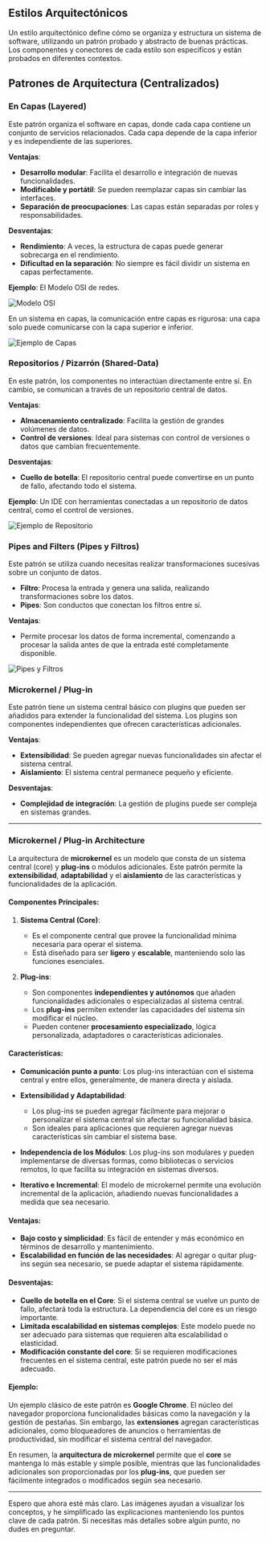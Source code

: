 ## **Estilos Arquitectónicos**

Un estilo arquitectónico define cómo se organiza y estructura un sistema de software, utilizando un patrón probado y abstracto de buenas prácticas. Los componentes y conectores de cada estilo son específicos y están probados en diferentes contextos.

## **Patrones de Arquitectura (Centralizados)**

### **En Capas (Layered)**

Este patrón organiza el software en capas, donde cada capa contiene un conjunto de servicios relacionados. Cada capa depende de la capa inferior y es independiente de las superiores.

**Ventajas**:
- **Desarrollo modular**: Facilita el desarrollo e integración de nuevas funcionalidades.
- **Modificable y portátil**: Se pueden reemplazar capas sin cambiar las interfaces.
- **Separación de preocupaciones**: Las capas están separadas por roles y responsabilidades.

**Desventajas**:
- **Rendimiento**: A veces, la estructura de capas puede generar sobrecarga en el rendimiento.
- **Dificultad en la separación**: No siempre es fácil dividir un sistema en capas perfectamente.

**Ejemplo**: El Modelo OSI de redes.

![Modelo OSI](https://lh7-rt.googleusercontent.com/docsz/AD_4nXcYB1KAdBiHDoY8u4-uWceCw5mdHW_6_IFOBsCRKf7-svmhzsf2HgJPgISx0qY_qvBY4BqpD2J4dbfoRBkh6pEfjnvDULM87GAmWFEMMap6PoLSrC69umgi4oYEp8Jl4n0vxe5a0HrWa2hMFCOBLQsO8c8_?key=VReuh94fGGpJZLGsXsGdUQ)

En un sistema en capas, la comunicación entre capas es rigurosa: una capa solo puede comunicarse con la capa superior e inferior.

![Ejemplo de Capas](https://lh7-rt.googleusercontent.com/docsz/AD_4nXezYHGEVSHHsxQbd5P0ln3uogQjzwVr4H9PvGmv6aLX5MADdIccY-i8N8YO7KO_OcOzCxmOgehzhOyBOvDqFVCqXkxJWWC0GtFv71-3CzC-O4SLACQl2ydQ7yYh0xXfqmuC1qhA01K-Wvdsw4FzIo53E8JF?key=VReuh94fGGpJZLGsXsGdUQ)

### **Repositorios / Pizarrón (Shared-Data)**

En este patrón, los componentes no interactúan directamente entre sí. En cambio, se comunican a través de un repositorio central de datos.

**Ventajas**:
- **Almacenamiento centralizado**: Facilita la gestión de grandes volúmenes de datos.
- **Control de versiones**: Ideal para sistemas con control de versiones o datos que cambian frecuentemente.

**Desventajas**:
- **Cuello de botella**: El repositorio central puede convertirse en un punto de fallo, afectando todo el sistema.

**Ejemplo**: Un IDE con herramientas conectadas a un repositorio de datos central, como el control de versiones.

![Ejemplo de Repositorio](https://lh7-rt.googleusercontent.com/docsz/AD_4nXdAStlJUAVrQ7YCsC5T8qtEfwXW0B2SbtT_ijlTZbpog9VCJ4g2ltbPMEoPL1s6lwA4GLuBYP2ncAmUQ3OwfRa8eR55Bx5qvxyabQlkUUtUVB989G_ROmxFw3Xm0tUBL6EDZ2gFT4lyDzHceBOO7De3PF4?key=VReuh94fGGpJZLGsXsGdUQ)

### **Pipes and Filters (Pipes y Filtros)**

Este patrón se utiliza cuando necesitas realizar transformaciones sucesivas sobre un conjunto de datos.

- **Filtro**: Procesa la entrada y genera una salida, realizando transformaciones sobre los datos.
- **Pipes**: Son conductos que conectan los filtros entre sí.

**Ventajas**:
- Permite procesar los datos de forma incremental, comenzando a procesar la salida antes de que la entrada esté completamente disponible.

![Pipes y Filtros](https://lh7-rt.googleusercontent.com/docsz/AD_4nXdts2MCUFfcb47IAS3BhkkUDdMC3V_GpMxuMWGu-8Ua55XtsVrSr7bRMpZEJblUsr2-2frW0sIbmRli91AO34tRWLZSaksNeuX4nwoACbEF73WQp4dN8QEsZ_mOiHL9O4cE3xl_7mwNFRAFOOg-LY-jDOVk?key=VReuh94fGGpJZLGsXsGdUQ)

### **Microkernel / Plug-in**

Este patrón tiene un sistema central básico con plugins que pueden ser añadidos para extender la funcionalidad del sistema. Los plugins son componentes independientes que ofrecen características adicionales.

**Ventajas**:
- **Extensibilidad**: Se pueden agregar nuevas funcionalidades sin afectar el sistema central.
- **Aislamiento**: El sistema central permanece pequeño y eficiente.

**Desventajas**:
- **Complejidad de integración**: La gestión de plugins puede ser compleja en sistemas grandes.

---
### Microkernel / Plug-in Architecture

La arquitectura de **microkernel** es un modelo que consta de un sistema central (core) y **plug-ins** o módulos adicionales. Este patrón permite la **extensibilidad**, **adaptabilidad** y el **aislamiento** de las características y funcionalidades de la aplicación.

#### Componentes Principales:

1. **Sistema Central (Core)**: 
   - Es el componente central que provee la funcionalidad mínima necesaria para operar el sistema.
   - Está diseñado para ser **ligero** y **escalable**, manteniendo solo las funciones esenciales.

2. **Plug-ins**:
   - Son componentes **independientes y autónomos** que añaden funcionalidades adicionales o especializadas al sistema central.
   - Los **plug-ins** permiten extender las capacidades del sistema sin modificar el núcleo.
   - Pueden contener **procesamiento especializado**, lógica personalizada, adaptadores o características adicionales.

#### Características:

- **Comunicación punto a punto**: Los plug-ins interactúan con el sistema central y entre ellos, generalmente, de manera directa y aislada.
  
- **Extensibilidad y Adaptabilidad**: 
   - Los plug-ins se pueden agregar fácilmente para mejorar o personalizar el sistema central sin afectar su funcionalidad básica.
   - Son ideales para aplicaciones que requieren agregar nuevas características sin cambiar el sistema base.

- **Independencia de los Módulos**: Los plug-ins son modulares y pueden implementarse de diversas formas, como bibliotecas o servicios remotos, lo que facilita su integración en sistemas diversos.

- **Iterativo e Incremental**: El modelo de microkernel permite una evolución incremental de la aplicación, añadiendo nuevas funcionalidades a medida que sea necesario.

#### Ventajas:

- **Bajo costo y simplicidad**: Es fácil de entender y más económico en términos de desarrollo y mantenimiento.
- **Escalabilidad en función de las necesidades**: Al agregar o quitar plug-ins según sea necesario, se puede adaptar el sistema rápidamente.

#### Desventajas:

- **Cuello de botella en el Core**: Si el sistema central se vuelve un punto de fallo, afectará toda la estructura. La dependiencia del core es un riesgo importante.
- **Limitada escalabilidad en sistemas complejos**: Este modelo puede no ser adecuado para sistemas que requieren alta escalabilidad o elasticidad.
- **Modificación constante del core**: Si se requieren modificaciones frecuentes en el sistema central, este patrón puede no ser el más adecuado.

#### Ejemplo:

Un ejemplo clásico de este patrón es **Google Chrome**. El núcleo del navegador proporciona funcionalidades básicas como la navegación y la gestión de pestañas. Sin embargo, las **extensiones** agregan características adicionales, como bloqueadores de anuncios o herramientas de productividad, sin modificar el sistema central del navegador.

En resumen, la **arquitectura de microkernel** permite que el **core** se mantenga lo más estable y simple posible, mientras que las funcionalidades adicionales son proporcionadas por los **plug-ins**, que pueden ser fácilmente integrados o modificados según sea necesario.

---

Espero que ahora esté más claro. Las imágenes ayudan a visualizar los conceptos, y he simplificado las explicaciones manteniendo los puntos clave de cada patrón. Si necesitas más detalles sobre algún punto, no dudes en preguntar.